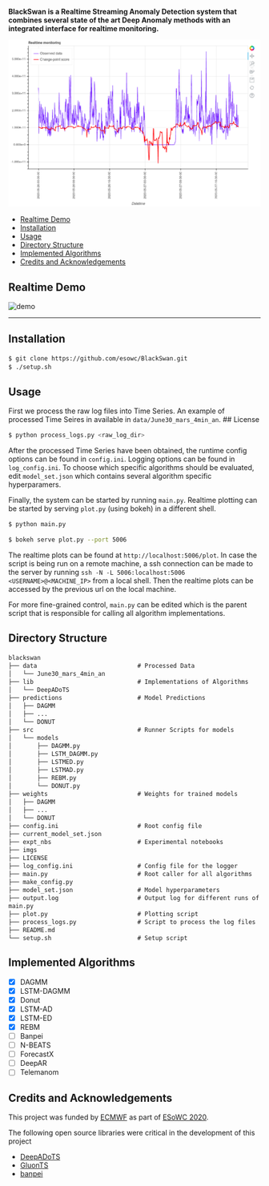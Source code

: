 **BlackSwan is a Realtime Streaming Anomaly Detection system that combines several state of the art Deep Anomaly methods with an integrated interface for realtime monitoring.**

![image](imgs/anomaly.png)

- [Realtime Demo](#realtime-demo)
- [Installation](#installation)
- [Usage](#usage)
- [Directory Structure](#directory-structure)
- [Implemented Algorithms](#implemented-algorithms)
- [Credits and Acknowledgements](#credits-and-acknowledgements)



## Realtime Demo

![demo](imgs/demo.gif)

---

## Installation

```sh
$ git clone https://github.com/esowc/BlackSwan.git
$ ./setup.sh
```

## Usage

First we process the raw log files into Time Series. An example of processed Time Seires in available in `data/June30_mars_4min_an`.  ## License



```sh
$ python process_logs.py <raw_log_dir>
```

After the processed Time Series have been obtained, the runtime config options can be found in `config.ini`. Logging options can be found in `log_config.ini`. To choose which specific algorithms should be evaluated, edit `model_set.json` which contains several algorithm specific hyperparamers. 

Finally, the system can be started by running `main.py`. Realtime plotting can be started by serving `plot.py` (using bokeh) in a different shell.


```sh
$ python main.py
```

```sh
$ bokeh serve plot.py --port 5006
```

The realtime plots can be found at `http://localhost:5006/plot`. In case the script is being run on a remote machine, a ssh connection can be made to the server by running `ssh -N -L 5006:localhost:5006 <USERNAME>@<MACHINE_IP>` from a local shell. Then the realtime plots can be accessed by the previous url on the local machine.

For more fine-grained control, `main.py` can be edited which is the parent script that is responsible for calling all algorithm implementations.


## Directory Structure

```
blackswan
├── data                            # Processed Data
│   └── June30_mars_4min_an
├── lib                             # Implementations of Algorithms
│   └── DeepADoTS
├── predictions                     # Model Predictions
│   ├── DAGMM
│   ├── ...
│   └── DONUT
├── src                             # Runner Scripts for models
│   └── models
│       ├── DAGMM.py
│       ├── LSTM_DAGMM.py
│       ├── LSTMED.py
│       ├── LSTMAD.py
│       ├── REBM.py
│       └── DONUT.py
├── weights                         # Weights for trained models
│   ├── DAGMM
│   ├── ...
│   └── DONUT
├── config.ini                      # Root config file 
├── current_model_set.json          
├── expt_nbs                        # Experimental notebooks
├── imgs            
├── LICENSE
├── log_config.ini                  # Config file for the logger
├── main.py                         # Root caller for all algorithms 
├── make_config.py
├── model_set.json                  # Model hyperparameters
├── output.log                      # Output log for different runs of main.py
├── plot.py                         # Plotting script
├── process_logs.py                 # Script to process the log files
├── README.md
└── setup.sh                        # Setup script

```

## Implemented Algorithms

- [x] DAGMM 
- [x] LSTM-DAGMM
- [x] Donut
- [x] LSTM-AD
- [x] LSTM-ED
- [x] REBM
- [ ] Banpei
- [ ] N-BEATS
- [ ] ForecastX
- [ ] DeepAR
- [ ] Telemanom 

## Credits and Acknowledgements

This project was funded by [ECMWF](https://www.ecmwf.int/) as part of [ESoWC 2020](https://esowc.ecmwf.int/). 

The following open source libraries were critical in the development of this project
  - [DeepADoTS](https://github.com/KDD-OpenSource/DeepADoTS)
  - [GluonTS](https://gluon-ts.mxnet.io/)
  - [banpei](https://github.com/tsurubee/banpei)
